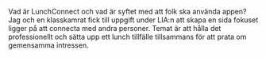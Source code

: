 Vad är LunchConnect och vad är syftet med att folk ska använda appen?
Jag och en klasskamrat fick till uppgift under LIA:n att skapa en sida fokuset ligger på att connecta med andra personer. Temat är att hålla det professionellt och sätta upp ett lunch tillfälle tillsammans för att prata om gemensamma intressen.
